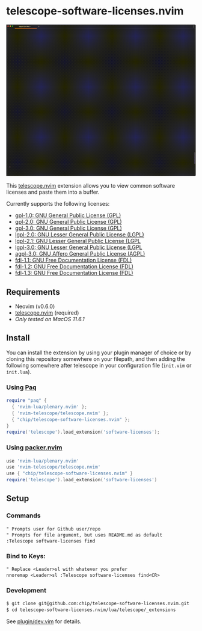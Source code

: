 # telescope-software-licenses.nvim

![telescope-software-licenses.nvim DEMO](assets/demo.gif "telescope-software-licenses.nvim DEMO")

This [telescope.nvim](https://github.com/nvim-telescope/telescope.nvim)
extension allows you to view common software licenses and paste them into a buffer.

Currently supports the following licenses:
* [gpl-1.0: GNU General Public License (GPL)](https://www.gnu.org/licenses/gpl-1.0.html)
* [gpl-2.0: GNU General Public License (GPL)](https://www.gnu.org/licenses/gpl-2.0.html)
* [gpl-3.0: GNU General Public License (GPL)](https://www.gnu.org/licenses/gpl-3.0.html)
* [lgpl-2.0: GNU Lesser General Public License (LGPL)](https://www.gnu.org/licenses/)
* [lgpl-2.1: GNU Lesser General Public License (LGPL](https://www.gnu.org/licenses/lgpl-2.1.html)
* [lgpl-3.0: GNU Lesser General Public License (LGPL](https://www.gnu.org/licenses/lgpl-3.0.html)
* [agpl-3.0: GNU Affero General Public License (AGPL)](https://www.gnu.org/licenses/agpl-3.0.html)
* [fdl-1.1: GNU Free Documentation License (FDL)](https://www.gnu.org/licenses/fdl-1.1.html)
* [fdl-1.2: GNU Free Documentation License (FDL)](https://www.gnu.org/licenses/fdl-1.2.html)
* [fdl-1.3: GNU Free Documentation License (FDL)](https://www.gnu.org/licenses/fdl-1.3.html)

## Requirements

- Neovim (v0.6.0)
- [telescope.nvim](https://github.com/nvim-telescope/telescope.nvim) (required)
- *Only tested on MacOS 11.6.1*

## Install

You can install the extension by using your plugin manager of choice or by
cloning this repository somewhere on your filepath, and then adding the
following somewhere after telescope in your configuration file (`init.vim` or
`init.lua`).

### Using [Paq](https://github.com/savq/paq-nvim)
```lua
require "paq" {
  { 'nvim-lua/plenary.nvim' };
  { 'nvim-telescope/telescope.nvim' };
  { "chip/telescope-software-licenses.nvim" };
}
require('telescope').load_extension('software-licenses');
```

### Using [packer.nvim](https://github.com/wbthomason/packer.nvim)
```lua
use 'nvim-lua/plenary.nvim'
use 'nvim-telescope/telescope.nvim'
use { "chip/telescope-software-licenses.nvim" }
require('telescope').load_extension('software-licenses')
```
## Setup

### Commands

```vim
" Prompts user for Github user/repo
" Prompts for file argument, but uses README.md as default
:Telescope software-licenses find
```

### Bind to Keys:

```vim
" Replace <Leader>sl with whatever you prefer
nnoremap <Leader>sl :Telescope software-licenses find<CR>
```

### Development

```zsh
$ git clone git@github.com:chip/telescope-software-licenses.nvim.git
$ cd telescope-software-licenses.nvim/lua/telescope/_extensions
```
See [plugin/dev.vim](https://github.com/chip/telescope-software-licenses.nvim/blob/master/lua/telescope/_extensions/plugin/dev.vim) for details.
